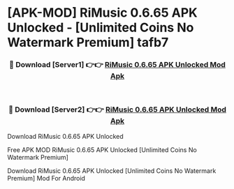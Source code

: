 # [APK-MOD] RiMusic 0.6.65 APK Unlocked - [Unlimited Coins No Watermark Premium] tafb7



<div align="center">
<h3>🔴 Download [Server1] 👉👉 <a href="https://momento.my/?title=RiMusic_0.6.65_APK_Unlocked">RiMusic 0.6.65 APK Unlocked Mod Apk</a></h3><br>

<h3>🔴 Download [Server2] 👉👉 <a href="https://momento.my/?title=RiMusic_0.6.65_APK_Unlocked">RiMusic 0.6.65 APK Unlocked Mod Apk</a></h3>
</div>



Download RiMusic 0.6.65 APK Unlocked 

Free APK MOD RiMusic 0.6.65 APK Unlocked [Unlimited Coins No Watermark Premium]

Download RiMusic 0.6.65 APK Unlocked [Unlimited Coins No Watermark Premium] Mod For Android
